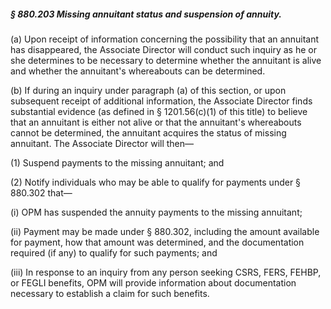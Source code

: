 ##### § 880.203 Missing annuitant status and suspension of annuity. #####

(a) Upon receipt of information concerning the possibility that an annuitant has disappeared, the Associate Director will conduct such inquiry as he or she determines to be necessary to determine whether the annuitant is alive and whether the annuitant's whereabouts can be determined.

(b) If during an inquiry under paragraph (a) of this section, or upon subsequent receipt of additional information, the Associate Director finds substantial evidence (as defined in § 1201.56(c)(1) of this title) to believe that an annuitant is either not alive or that the annuitant's whereabouts cannot be determined, the annuitant acquires the status of missing annuitant. The Associate Director will then—

(1) Suspend payments to the missing annuitant; and

(2) Notify individuals who may be able to qualify for payments under § 880.302 that—

(i) OPM has suspended the annuity payments to the missing annuitant;

(ii) Payment may be made under § 880.302, including the amount available for payment, how that amount was determined, and the documentation required (if any) to qualify for such payments; and

(iii) In response to an inquiry from any person seeking CSRS, FERS, FEHBP, or FEGLI benefits, OPM will provide information about documentation necessary to establish a claim for such benefits.
